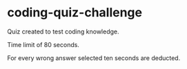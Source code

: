 # coding-quiz-challenge

Quiz created to test coding knowledge.

Time limit of 80 seconds.

For every wrong answer selected ten seconds are deducted.




